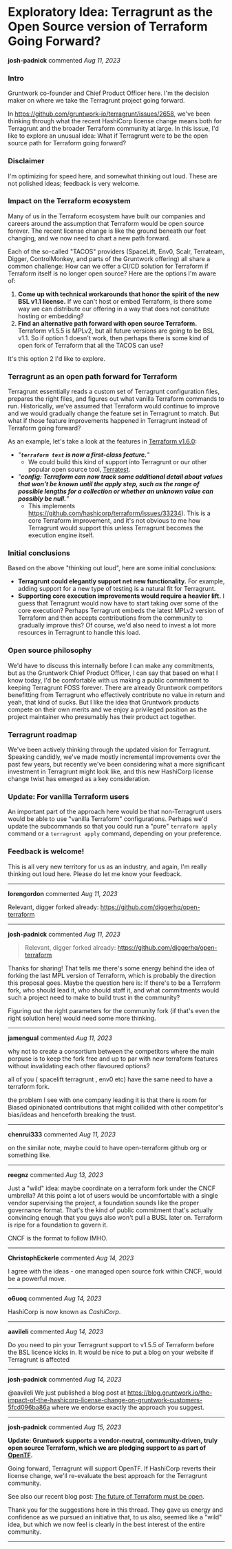 # Exploratory Idea: Terragrunt as the Open Source version of Terraform Going Forward?

**josh-padnick** commented *Aug 11, 2023*

### Intro

Gruntwork co-founder and Chief Product Officer here. I'm the decision maker on where we take the Terragrunt project going forward.

In https://github.com/gruntwork-io/terragrunt/issues/2658, we've been thinking through what the recent HashiCorp license change means both for Terragrunt and the broader Terraform community at large. In this issue, I'd like to explore an unusual idea: What if Terragrunt were to be the open source path for Terraform going forward?

### Disclaimer

I'm optimizing for speed here, and somewhat thinking out loud. These are not polished ideas; feedback is very welcome.

### Impact on the Terraform ecosystem

Many of us in the Terraform ecosystem have built our companies and careers around the assumption that Terraform would be open source forever. The recent license change is like the ground beneath our feet changing, and we now need to chart a new path forward.

Each of the so-called "TACOS" providers (SpaceLift, Env0, Scalr, Terrateam, Digger, ControlMonkey, and parts of the Gruntwork offering) all share a common challenge: How can we offer a CI/CD solution for Terraform if Terraform itself is no longer open source? Here are the options I'm aware of:

1. **Come up with technical workarounds that honor the spirit of the new BSL v1.1 license.** If we can't host or embed Terraform, is there some way we can distribute our offering in a way that does not constitute hosting or embedding? 
2. **Find an alternative path forward with open source Terraform.** Terraform v1.5.5 is MPLv2, but all future versions are going to be BSL v1.1. So if option 1 doesn't work, then perhaps there is some kind of open fork of Terraform that all the TACOS can use?

It's this option 2 I'd like to explore.

### Terragrunt as an open path forward for Terraform

Terragrunt essentially reads a custom set of Terragrunt configuration files, prepares the right files, and figures out what vanilla Terraform commands to run. Historically, we've assumed that Terraform would continue to improve and we would gradually change the feature set in Terragrunt to match. But what if those feature improvements happened in Terragrunt instead of Terraform going forward?

As an example, let's take a look at the features in [Terraform v1.6.0](https://github.com/hashicorp/terraform/blob/main/CHANGELOG.md):

- _"**`terraform test` is now a first-class feature.**"_
   - We could build this kind of support into Terragrunt or our other popular open source tool, [Terratest](https://github.com/gruntwork-io/terratest).
- _"**config: Terraform can now track some additional detail about values that won't be known until the apply step, such as the range of possible lengths for a collection or whether an unknown value can possibly be null.**"_
   - This implements https://github.com/hashicorp/terraform/issues/33234). This is a core Terraform improvement, and it's not obvious to me how Terragrunt would support this unless Terragrunt becomes the execution engine itself.

### Initial conclusions

Based on the above "thinking out loud", here are some initial conclusions:

- **Terragrunt could elegantly support net new functionality.** For example, adding support for a new type of testing is a natural fit for Terragrunt.
- **Supporting core execution improvements would require a heavier lift.** I guess that Terragrunt would now have to start taking over some of the core execution? Perhaps Terragrunt embeds the latest MPLv2 version of Terraform and then accepts contributions from the community to gradually improve this? Of course, we'd also need to invest a lot more resources in Terragrunt to handle this load.

### Open source philosophy

We'd have to discuss this internally before I can make any commitments, but as the Gruntwork Chief Product Officer, I can say that  based on what I know today, I'd be comfortable with us making a public commitment to keeping Terragrunt FOSS forever. There are already Gruntwork competitors benefitting from Terragrunt who effectively contribute no value in return and yeah, that kind of sucks. But I like the idea that Gruntwork products compete on their own merits and we enjoy a privileged position as the project maintainer who presumably has their product act together.

### Terragrunt roadmap

We've been actively thinking through the updated vision for Terragrunt. Speaking candidly, we've made mostly incremental improvements over the past few years, but recently we've been considering what a more significant investment in Terragrunt might look like, and this new HashiCorp license change twist has emerged as a key consideration.

### Update: For vanilla Terraform users

An important part of the approach here would be that non-Terragrunt users would be able to use "vanilla Terraform" configurations. Perhaps we'd update the subcommands so that you could run a "pure" `terraform apply` command or a `terragrunt apply` command, depending on your preference.

### Feedback is welcome!

This is all very new territory for us as an industry, and again, I'm really thinking out loud here. Please do let me know your feedback.
<br />
***


**lorengordon** commented *Aug 11, 2023*

Relevant, digger forked already: https://github.com/diggerhq/open-terraform
***

**josh-padnick** commented *Aug 11, 2023*

> Relevant, digger forked already: https://github.com/diggerhq/open-terraform

Thanks for sharing! That tells me there's some energy behind the idea of forking the last MPL version of Terraform, which is probably the direction this proposal goes. Maybe the question here is: If there's to be a Terraform fork, who should lead it, who should staff it, and what commitments would such a project need to make to build trust in the community? 

Figuring out the right parameters for the community fork (if that's even the right solution here) would need some more thinking.


***

**jamengual** commented *Aug 11, 2023*

why not to create a consortium between the competitors where the main porpuse is to keep the fork free and up to par with new terraform features without invalidating each other flavoured options?

all of you ( spacelift  terragrunt , env0 etc) have the same need to have a terraform fork.

the problem I see with one company leading it is that there is room for Biased opinionated contributions that might collided with other competitor's bias/ideas and henceforth breaking the trust.


***

**chenrui333** commented *Aug 11, 2023*

on the similar note, maybe could to have open-terraform github org or something like.
***

**reegnz** commented *Aug 13, 2023*

Just a "wild" idea: maybe coordinate on a terraform fork under the CNCF umbrella? At this point a lot of users would be uncomfortable with a single vendor supervising the project, a foundation sounds like the proper governance format. That's the kind of public commitment that's actually convincing enough that you guys also won't pull a BUSL later on. Terraform is ripe for a foundation to govern it.

CNCF is the format to follow IMHO.
***

**ChristophEckerle** commented *Aug 14, 2023*

I agree with the ideas - one managed open source fork within CNCF, would be a powerful move.
***

**o6uoq** commented *Aug 14, 2023*

HashiCorp is now known as _CashiCorp_.
***

**aavileli** commented *Aug 14, 2023*

Do you need to pin your Terragrunt support to v1.5.5 of Terraform before the BSL licence kicks in. It would be nice to put a blog on your website if Terragrunt is affected
***

**josh-padnick** commented *Aug 14, 2023*

@aavileli We just published a blog post at https://blog.gruntwork.io/the-impact-of-the-hashicorp-license-change-on-gruntwork-customers-5fcd096ba86a where we endorse exactly the approach you suggest.
***

**josh-padnick** commented *Aug 15, 2023*

**Update: Gruntwork supports a vendor-neutral, community-driven, truly open source Terraform, which we are pledging support to as part of [OpenTF](https://opentf.org/).**

Going forward, Terragrunt will support OpenTF. If HashiCorp reverts their license change, we'll re-evaluate the best approach for the Terragrunt community.

See also our recent blog post: [The future of Terraform must be open](https://blog.gruntwork.io/the-future-of-terraform-must-be-open-ab0b9ba65bca).

Thank you for the suggestions here in this thread. They gave us energy and confidence as we pursued an initiative that, to us also, seemed like a "wild" idea, but which we now feel is clearly in the best interest of the entire community.
***

